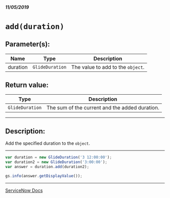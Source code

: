 ##### 11/05/2019
# `add(duration)`

## Parameter(s):
| Name | Type | Description |
|---|---|---|
| duration | `GlideDuration` | The value to add to the `object`. |

## Return value:
| Type | Description |
|---|---|
| `GlideDuration` | The sum of the current and the added duration. |

---

## Description:
Add the specified duration to the `object`.

---

```js
var duration = new GlideDuration('3 12:00:00');
var duration2 = new GlideDuration('3:00:00');
var answer = duration.add(duration2);

gs.info(answer.getDisplayValue());
```

---

[ServiceNow Docs](https://developer.servicenow.com/app.do#!/api_doc?v=newyork&id=r_ScopedGlideDurationAdd_GlideDuration)